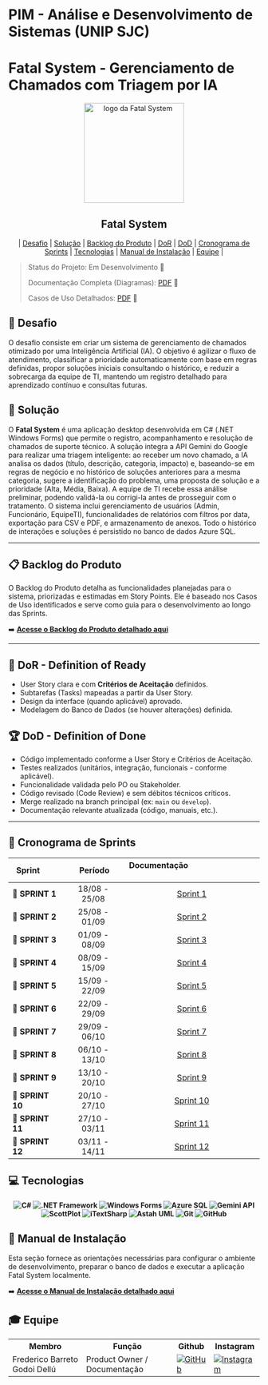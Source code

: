 # PIM - Análise e Desenvolvimento de Sistemas (UNIP SJC)

# Fatal System - Gerenciamento de Chamados com Triagem por IA

<p align="center">
     <img src="docs/img/Fatal_System_Logo_FINAL.png" alt="logo da Fatal System" width="200">
     <h2 align="center"> Fatal System</h2>
</p>

<p align="center">
 | <a href="#desafio">Desafio</a> |
 <a href="#solucao">Solução</a> | 
 <a href="#backlog">Backlog do Produto</a> |
 <a href="#dor">DoR</a> |
 <a href="#dod">DoD</a> |
 <a href="#sprints">Cronograma de Sprints</a> |
 <a href="#tecnologias">Tecnologias</a> |
 <a href="#manual">Manual de Instalação</a> | 
 <a href="#equipe">Equipe</a> |
</p>

> Status do Projeto: Em Desenvolvimento 🚧
>
> Documentação Completa (Diagramas): [PDF](docs/Links/Diagramas.pdf) 📄 
>
> Casos de Uso Detalhados: [PDF](docs/Links/UseCaseD.pdf) 📄
>

## 🏅 Desafio <a id="desafio"></a>

O desafio consiste em criar um sistema de gerenciamento de chamados otimizado por uma Inteligência Artificial (IA). O objetivo é agilizar o fluxo de atendimento, classificar a prioridade automaticamente com base em regras definidas, propor soluções iniciais consultando o histórico, e reduzir a sobrecarga da equipe de TI, mantendo um registro detalhado para aprendizado contínuo e consultas futuras.

## 🏅 Solução <a id="solucao"></a>

O **Fatal System** é uma aplicação desktop desenvolvida em C# (.NET Windows Forms) que permite o registro, acompanhamento e resolução de chamados de suporte técnico. A solução integra a API Gemini do Google para realizar uma triagem inteligente: ao receber um novo chamado, a IA analisa os dados (título, descrição, categoria, impacto) e, baseando-se em regras de negócio e no histórico de soluções anteriores para a mesma categoria, sugere a identificação do problema, uma proposta de solução e a prioridade (Alta, Média, Baixa). A equipe de TI recebe essa análise preliminar, podendo validá-la ou corrigi-la antes de prosseguir com o tratamento. O sistema inclui gerenciamento de usuários (Admin, Funcionário, EquipeTI), funcionalidades de relatórios com filtros por data, exportação para CSV e PDF, e armazenamento de anexos. Todo o histórico de interações e soluções é persistido no banco de dados Azure SQL.

---

## 📋 Backlog do Produto <a id="backlog"></a>

O Backlog do Produto detalha as funcionalidades planejadas para o sistema, priorizadas e estimadas em Story Points. Ele é baseado nos Casos de Uso identificados e serve como guia para o desenvolvimento ao longo das Sprints.

➡️ **[Acesse o Backlog do Produto detalhado aqui](docs/backlog.md)**

---

## 🏃‍ DoR - Definition of Ready <a id="dor"></a>

* User Story clara e com **Critérios de Aceitação** definidos.
* Subtarefas (Tasks) mapeadas a partir da User Story.
* Design da interface (quando aplicável) aprovado.
* Modelagem do Banco de Dados (se houver alterações) definida.

## 🏆 DoD - Definition of Done <a id="dod"></a>

* Código implementado conforme a User Story e Critérios de Aceitação.
* Testes realizados (unitários, integração, funcionais - conforme aplicável).
* Funcionalidade validada pelo PO ou Stakeholder.
* Código revisado (Code Review) e sem débitos técnicos críticos.
* Merge realizado na branch principal (ex: `main` ou `develop`).
* Documentação relevante atualizada (código, manuais, etc.).

---

## 📅 Cronograma de Sprints <a id="sprints"></a>

| Sprint         |    Período    | Documentação                                     |
| ------------- | :-----------: | :---------------------------------------------: |
| 🔖 **SPRINT 1** | 18/08 - 25/08 | [Sprint 1](link/para/Sprint1.md) |
| 🔖 **SPRINT 2** | 25/08 - 01/09 | [Sprint 2](link/para/Sprint2.md) |
| 🔖 **SPRINT 3** | 01/09 - 08/09 | [Sprint 3](link/para/Sprint3.md) |
| 🔖 **SPRINT 4** | 08/09 - 15/09 | [Sprint 4](link/para/Sprint4.md) |
| 🔖 **SPRINT 5** | 15/09 - 22/09 | [Sprint 5](link/para/Sprint5.md) |
| 🔖 **SPRINT 6** | 22/09 - 29/09 | [Sprint 6](link/para/Sprint6.md) |
| 🔖 **SPRINT 7** | 29/09 - 06/10 | [Sprint 7](link/para/Sprint7.md) |
| 🔖 **SPRINT 8** | 06/10 - 13/10 | [Sprint 8](link/para/Sprint8.md) |
| 🔖 **SPRINT 9** | 13/10 - 20/10 | [Sprint 9](link/para/Sprint9.md) |
| 🔖 **SPRINT 10**| 20/10 - 27/10 | [Sprint 10](link/para/Sprint10.md) |
| 🔖 **SPRINT 11**| 27/10 - 03/11 | [Sprint 11](link/para/Sprint11.md) |
| 🔖 **SPRINT 12**| 03/11 - 14/11 | [Sprint 12](link/para/Sprint12.md) |

## 💻 Tecnologias <a id="tecnologias"></a>

<h4 align="center">
  <img src="https://img.shields.io/badge/C%23-blueviolet?style=for-the-badge&logo=csharp&logoColor=white" alt="C#">
  <img src="https://img.shields.io/badge/.NET%20Framework-blue?style=for-the-badge&logo=dotnet&logoColor=white" alt=".NET Framework">
  <img src="https://img.shields.io/badge/Windows%20Forms-lightblue?style=for-the-badge&logo=windows&logoColor=black" alt="Windows Forms">
  <img src="https://img.shields.io/badge/Azure%20SQL-blue?style=for-the-badge&logo=microsoftsqlserver&logoColor=white" alt="Azure SQL">
  <img src="https://img.shields.io/badge/Gemini%20API-orange?style=for-the-badge&logo=google&logoColor=white" alt="Gemini API">
  <img src="https://img.shields.io/badge/ScottPlot-purple?style=for-the-badge" alt="ScottPlot">
  <img src="https://img.shields.io/badge/iTextSharp-red?style=for-the-badge" alt="iTextSharp">
  <img src="https://img.shields.io/badge/Astah%20UML-grey?style=for-the-badge" alt="Astah UML">
  <img src="https://img.shields.io/badge/Git-black?style=for-the-badge&logo=git&logoColor=white" alt="Git">
  <img src="https://img.shields.io/badge/GitHub-100000?style=for-the-badge&logo=github&logoColor=white" alt="GitHub">
</h4>

## 📖 Manual de Instalação <a id="manual"></a>
Esta seção fornece as orientações necessárias para configurar o ambiente de desenvolvimento, preparar o banco de dados e executar a aplicação Fatal System localmente.

➡️ **[Acesse o Manual de Instalação detalhado aqui](docs/Manual_Instalação.md)**

## 🎓 Equipe <a id="equipe"></a>

<div align="center">
 <table>
   <tr>
     <th>Membro</th>
     <th>Função</th>
     <th>Github</th>
     <th>Instagram</th>
   </tr>
   <tr>
     <td>Frederico Barreto Godoi Dellú</td>
     <td>Product Owner / Documentação</td>
     <td><a href="https://github.com/Fredeavatar"><img src="https://img.shields.io/badge/GitHub-100000?style=for-the-badge&logo=github&logoColor=white" alt="GitHub"></a></td>
     <td><a href="https://www.instagram.com/fredericodellu_?igsh=MXcwa3d0djQzZzZ5MQ=="><img src="https://img.shields.io/badge/Instagram-E4405F?style=for-the-badge&logo=instagram&logoColor=white" alt="Instagram"></a></td>
   </tr>
   </table>
</div>





